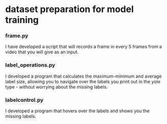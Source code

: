 # dataset preparation for model training

### frame.py
I have developed a script that will records a frame in every 5 frames from a video that you will give as an input.


### label_operations.py
I developed a program that calculates the maximum-minimum and average label size, allowing you to navigate over the labels you print out in the yolo type - without worrying about the missing labels.

### labelcontrol.py
I developed a program that hovers over the labels and shows you the missing labels.
